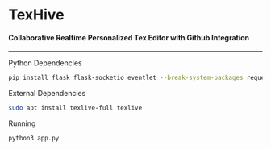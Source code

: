 # TexHive
#### Collaborative Realtime Personalized Tex Editor with Github Integration

---

Python Dependencies

```bash
pip install flask flask-socketio eventlet --break-system-packages requests
```

External Dependencies
```bash
sudo apt install texlive-full texlive
```

Running
```bash
python3 app.py
```